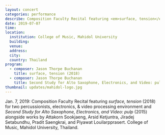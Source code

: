 ```yaml
---
layout: concert
categories: performance
describe: Composition Faculty Recital featuring <em>surface, tension</em> (2018) and <em>Second Study for Alto Saxophone, Electronics, and Video: pulp</em> (2015), Thailand.
date: 2019-07-07
time:
location:
  institution: College of Music, Mahidol University
  building:
  venue:
  address:
  city:
  country: Thailand
program:
  - composer: Jason Thorpe Buchanan
    title: surface, tension (2018)
  - composer: Jason Thorpe Buchanan
    title: Second Study for Alto Saxophone, Electronics, and Video: pulp
thumbnail: updates/mahidol-logo.jpg
---
```


Jan. 7, 2019: Composition Faculty Recital featuring *surface, tension* (2018) for two percussionists, electronics, & video processing environment and *Second Study for Alto Saxophone, Electronics, and Video: pulp* (2015) alongside works by Attakorn Sookjaeng, Arsid Ketjuntra, Jiradej Setabundhu, Pradit Saengkrai, and Piyawat Louilarpprasert. College of Music, Mahidol University, Thailand.
